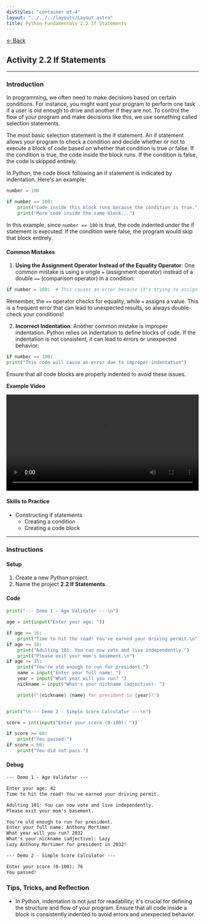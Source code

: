 ```yaml
---
divStyles: "container mt-4"
layout: "../../../layouts/Layout.astro"
title: Python Fundamentals 2.2 If Statements
---
```


[← Back](/python-fundamentals/)

## Activity 2.2 If Statements

---

### Introduction

In programming, we often need to make decisions based on certain conditions. For instance, you might want your program to perform one task if a user is old enough to drive and another if they are not. To control the flow of your program and make decisions like this, we use something called selection statements.

The most basic selection statement is the if statement. An if statement allows your program to check a condition and decide whether or not to execute a block of code based on whether that condition is true or false. If the condition is true, the code inside the block runs. If the condition is false, the code is skipped entirely.

In Python, the code block following an if statement is indicated by indentation. Here's an example:

```python
number = 100

if number == 100:
    print("Code inside this block runs because the condition is true.")
    print("More code inside the same block...")
```

In this example, since `number == 100` is true, the code indented under the if statement is executed. If the condition were false, the program would skip that block entirely.

#### Common Mistakes

1. **Using the Assignment Operator Instead of the Equality Operator**: One common mistake is using a single `=` (assignment operator) instead of a double `==` (comparison operator) in a condition:

```python
if number = 100:  # This causes an error because it's trying to assign a value
```

Remember, the `==` operator checks for equality, while `=` assigns a value. This is a frequent error that can lead to unexpected results, so always double-check your conditions!

2. **Incorrect Indentation**: Another common mistake is improper indentation. Python relies on indentation to define blocks of code. If the indentation is not consistent, it can lead to errors or unexpected behavior:

```python
if number == 100:
print("This code will cause an error due to improper indentation")
```

Ensure that all code blocks are properly indented to avoid these issues.

**Example Video**

<video src="/courses/python-fundamentals/if-statement-animation.mp4" controls style="width: 100%; max-width: 640px;"></video>

#### Skills to Practice

- Constructing if statements
  - Creating a condition
  - Creating a code block

---

### Instructions

#### Setup

1. Create a new Python project.
2. Name the project **2.2 If Statements**.

#### Code

```python
print("--- Demo 1 - Age Validator ---\n")

age = int(input("Enter your age: "))

if age >= 16:
    print("Time to hit the road! You've earned your driving permit.\n")
if age >= 18:
    print("Adulting 101: You can now vote and live independently.")
    print("Please exit your mom's basement.\n")
if age >= 35:
    print("You're old enough to run for president.")
    name = input("Enter your full name: ")
    year = input("What year will you run? ")
    nickname = input("What's your nickname (adjective): ")

    print(f"{nickname} {name} for president in {year}!")


print("\n--- Demo 2 - Simple Score Calculator ---\n")

score = int(input("Enter your score (0-100): "))

if score >= 60:
    print("You passed!")
if score < 60:
    print("You did not pass.")
```

#### Debug

```txt
--- Demo 1 - Age Validator ---

Enter your age: 42
Time to hit the road! You've earned your driving permit.

Adulting 101: You can now vote and live independently.
Please exit your mom's basement.

You're old enough to run for president.
Enter your full name: Anthony Mortimer
What year will you run? 2032
What's your nickname (adjective): Lazy
Lazy Anthony Mortimer for president in 2032!

--- Demo 2 - Simple Score Calculator ---

Enter your score (0-100): 76
You passed!
```

### Tips, Tricks, and Reflection

- In Python, indentation is not just for readability; it's crucial for defining the structure and flow of your program. Ensure that all code inside a block is consistently indented to avoid errors and unexpected behavior.
